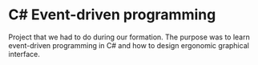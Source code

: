 # C# Event-driven programming
Project that we had to do during our formation. The purpose was to learn event-driven programming in C# and how to design ergonomic graphical interface.

